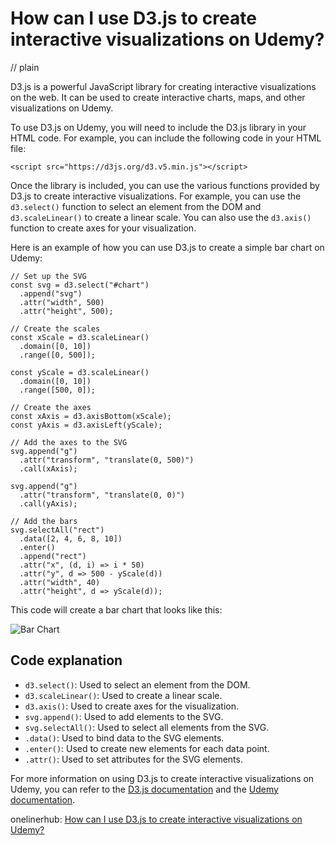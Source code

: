 # How can I use D3.js to create interactive visualizations on Udemy?
// plain

D3.js is a powerful JavaScript library for creating interactive visualizations on the web. It can be used to create interactive charts, maps, and other visualizations on Udemy.

To use D3.js on Udemy, you will need to include the D3.js library in your HTML code. For example, you can include the following code in your HTML file:

```
<script src="https://d3js.org/d3.v5.min.js"></script>
```

Once the library is included, you can use the various functions provided by D3.js to create interactive visualizations. For example, you can use the `d3.select()` function to select an element from the DOM and `d3.scaleLinear()` to create a linear scale. You can also use the `d3.axis()` function to create axes for your visualization.

Here is an example of how you can use D3.js to create a simple bar chart on Udemy:

```
// Set up the SVG
const svg = d3.select("#chart")
  .append("svg")
  .attr("width", 500)
  .attr("height", 500);

// Create the scales
const xScale = d3.scaleLinear()
  .domain([0, 10])
  .range([0, 500]);

const yScale = d3.scaleLinear()
  .domain([0, 10])
  .range([500, 0]);

// Create the axes
const xAxis = d3.axisBottom(xScale);
const yAxis = d3.axisLeft(yScale);

// Add the axes to the SVG
svg.append("g")
  .attr("transform", "translate(0, 500)")
  .call(xAxis);

svg.append("g")
  .attr("transform", "translate(0, 0)")
  .call(yAxis);

// Add the bars
svg.selectAll("rect")
  .data([2, 4, 6, 8, 10])
  .enter()
  .append("rect")
  .attr("x", (d, i) => i * 50)
  .attr("y", d => 500 - yScale(d))
  .attr("width", 40)
  .attr("height", d => yScale(d));
```

This code will create a bar chart that looks like this:

![Bar Chart](https://www.tutorialsteacher.com/Content/images/d3/bar-chart.png)

## Code explanation


* `d3.select()`: Used to select an element from the DOM.
* `d3.scaleLinear()`: Used to create a linear scale.
* `d3.axis()`: Used to create axes for the visualization.
* `svg.append()`: Used to add elements to the SVG.
* `svg.selectAll()`: Used to select all elements from the SVG.
* `.data()`: Used to bind data to the SVG elements.
* `.enter()`: Used to create new elements for each data point.
* `.attr()`: Used to set attributes for the SVG elements.

For more information on using D3.js to create interactive visualizations on Udemy, you can refer to the [D3.js documentation](https://github.com/d3/d3/wiki) and the [Udemy documentation](https://support.udemy.com/hc/en-us/articles/229457827-How-to-Use-JavaScript-in-Your-Course).

onelinerhub: [How can I use D3.js to create interactive visualizations on Udemy?](https://onelinerhub.com/javascript-d3/how-can-i-use-d--js-to-create-interactive-visualizations-on-udemy)